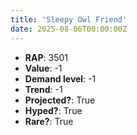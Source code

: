 ```yaml
---
title: 'Sleepy Owl Friend'
date: 2025-08-06T00:00:00Z
---
```

- **RAP**: 3501
- **Value**: -1
- **Demand level**: -1
- **Trend**: -1
- **Projected?**: True
- **Hyped?**: True
- **Rare?**: True
